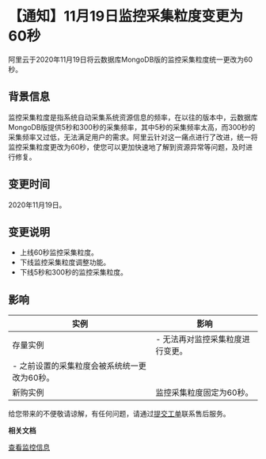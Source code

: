 # 【通知】11月19日监控采集粒度变更为60秒

阿里云于2020年11月19日将云数据库MongoDB版的监控采集粒度统一更改为60秒。

## 背景信息

监控采集粒度是指系统自动采集系统资源信息的频率，在以往的版本中，云数据库MongoDB版提供5秒和300秒的采集频率，其中5秒的采集频率太高，而300秒的采集频率又过低，无法满足用户的需求。阿里云针对这一痛点进行了改进，统一将监控采集粒度更改为60秒，使您可以更加快速地了解到资源异常等问题，及时进行修复。

## 变更时间

2020年11月19日。

## 变更说明

-   上线60秒监控采集粒度。
-   下线监控采集粒度调整功能。
-   下线5秒和300秒的监控采集粒度。

## 影响

|实例|影响|
|--|--|
|存量实例|-   无法再对监控采集粒度进行变更。
-   之前设置的采集粒度会被系统统一更改为60秒。 |
|新购实例|监控采集粒度固定为60秒。|

给您带来的不便敬请谅解，有任何问题，请通过[提交工单](https://selfservice.console.aliyun.com/ticket/category/dds/today)联系售后服务。

**相关文档**  


[查看监控信息](/cn.zh-CN/用户指南/监控与报警/查看监控信息.md)

